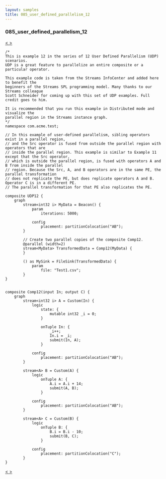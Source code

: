 ```yaml
---
layout: samples
title: 085_user_defined_parallelism_12
---
```


### 085_user_defined_parallelism_12

<div class="sampleNav"><a class="button" href="/streamsx.documentation/samples/spl-for-beginner/084_user_defined_parallelism_11_com_acme_test_UDP11_spl/"> < </a><a class="button" href="/streamsx.documentation/samples/spl-for-beginner/086_jms_source_sink_using_activemq_com_acme_test_JMSSourceSink_spl/"> > </a>
</div>

~~~~~~
/*
This is example 12 in the series of 12 User Defined Parallelism (UDP) scenarios.
UDP is a great feature to parallelize an entire composite or a particular operator.

This example code is taken from the Streams InfoCenter and added here to benefit the
beginners of the Streams SPL programming model. Many thanks to our Streams colleague
Scott Schneider for coming up with this set of UDP examples. Full credit goes to him.

It is recommended that you run this example in Distributed mode and visualize the
parallel region in the Streams instance graph.
*/
namespace com.acme.test;

// In this example of user-defined parallelism, sibling operators exist in a parallel region,
// and the Src operator is fused from outside the parallel region with operators that are
// inside the parallel region. This example is similar to Example 11 except that the Src operator,
// which is outside the parallel region, is fused with operators A and B from inside the parallel
// region. Because the Src, A, and B operators are in the same PE, the parallel transformation
// does not replicate the PE, but does replicate operators A and B. Operator C is in a different PE.
// The parallel transformation for that PE also replicates the PE.

composite UDP12 {
	graph
		stream<int32 i> MyData = Beacon() {
			param
				iterations: 5000; 

			config
				placement: partitionColocation("AB");				
		}

		// Create two parallel copies of the composite Comp12.
		@parallel (width=2)
		stream<MyData> TransformedData = Comp12(MyData) {
		}	
		
		() as MySink = FileSink(TransformedData) {
			param
				file: "Test1.csv";
		}					
}


composite Comp12(input In; output C) {
	graph
		stream<int32 i> A = Custom(In) {
			logic
				state: {
					mutable int32 _i = 0;
				}
				
				onTuple In: {
					_i++;
					In.i = _i;
					submit(In, A);
				}
				
			config
				placement: partitionColocation("AB");		
		}
		
		stream<A> B = Custom(A) {
			logic
				onTuple A: {
					A.i = A.i + 14;
					submit(A, B);
				}

			config
				placement: partitionColocation("AB");				
		}
		
		stream<A> C = Custom(B) {
			logic
				onTuple B: {
					B.i = B.i - 10;
					submit(B, C);
				}

			config
				placement: partitionColocation("C");				
		}		
}

~~~~~~

<div class="sampleNav"><a class="button" href="/streamsx.documentation/samples/spl-for-beginner/084_user_defined_parallelism_11_com_acme_test_UDP11_spl/"> < </a><a class="button" href="/streamsx.documentation/samples/spl-for-beginner/086_jms_source_sink_using_activemq_com_acme_test_JMSSourceSink_spl/"> > </a>
</div>

